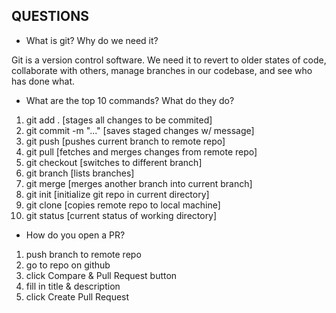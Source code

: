 ## QUESTIONS

- What is git? Why do we need it?

Git is a version control software. We need it to revert to older states of code, collaborate with others, manage branches in our codebase, and see who has done what.

- What are the top 10 commands? What do they do?

1. git add . [stages all changes to be commited]
2. git commit -m "..." [saves staged changes w/ message]
3. git push [pushes current branch to remote repo]
4. git pull [fetches and merges changes from remote repo]
5. git checkout [switches to different branch]
6. git branch [lists branches]
7. git merge [merges another branch into current branch]
8. git init [initialize git repo in current directory]
9. git clone [copies remote repo to local machine]
10. git status [current status of working directory]

- How do you open a PR?

1. push branch to remote repo
2. go to repo on github
3. click Compare & Pull Request button
4. fill in title & description
5. click Create Pull Request